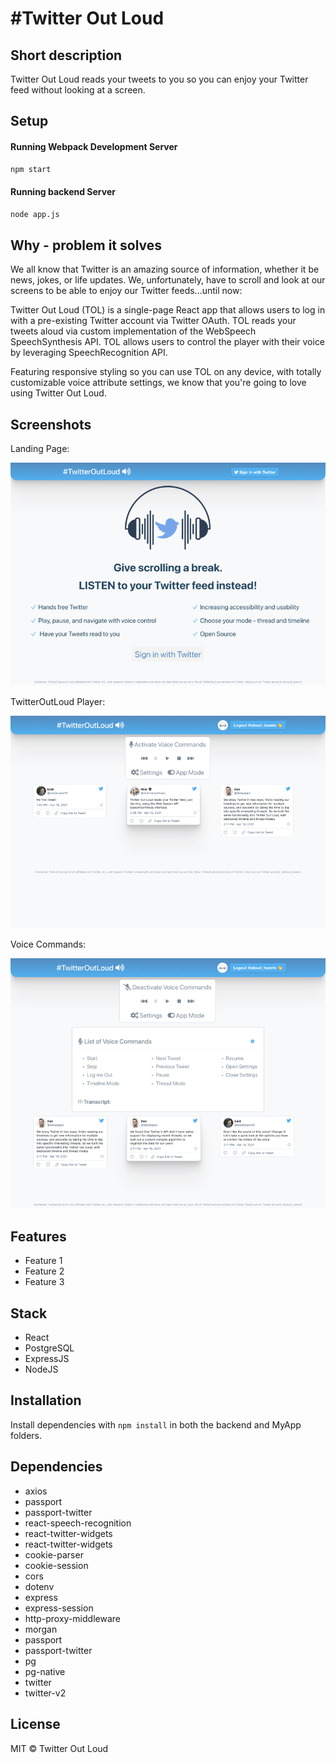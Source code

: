 # #Twitter Out Loud

## Short description

Twitter Out Loud reads your tweets to you so you can enjoy your Twitter feed without looking at a screen.

## Setup

#### Running Webpack Development Server

```sh
npm start
```

#### Running backend Server

```sh
node app.js
```

## Why - problem it solves

We all know that Twitter is an amazing source of information, whether it be news, jokes, or life updates. We, unfortunately, have to scroll and look at our screens to be able to enjoy our Twitter feeds...until now:

Twitter Out Loud (TOL) is a single-page React app that allows users to log in with a pre-existing Twitter account via Twitter OAuth. TOL reads your tweets aloud via custom implementation of the WebSpeech SpeechSynthesis API. TOL allows users to control the player with their voice by leveraging SpeechRecognition API.

Featuring responsive styling so you can use TOL on any device, with totally customizable voice attribute settings, we know that you're going to love using Twitter Out Loud.

## Screenshots

Landing Page:

![Landing Page](https://github.com/Amazigh-SR/twitteroutloud/blob/master/docs/Landing_page.png)

TwitterOutLoud Player:

![twitterOutLoud Player](https://github.com/Amazigh-SR/twitteroutloud/blob/master/docs/TwitterOutLoud_player.png)

Voice Commands:

![Voice Commands](https://github.com/Amazigh-SR/twitteroutloud/blob/master/docs/voice_commands.png)

## Features

- Feature 1
- Feature 2
- Feature 3

## Stack

- React
- PostgreSQL
- ExpressJS
- NodeJS

## Installation

Install dependencies with `npm install` in both the backend and MyApp folders.

## Dependencies

- axios
- passport
- passport-twitter
- react-speech-recognition
- react-twitter-widgets
- react-twitter-widgets
- cookie-parser
- cookie-session
- cors
- dotenv
- express
- express-session
- http-proxy-middleware
- morgan
- passport
- passport-twitter
- pg
- pg-native
- twitter
- twitter-v2

## License

MIT © Twitter Out Loud
